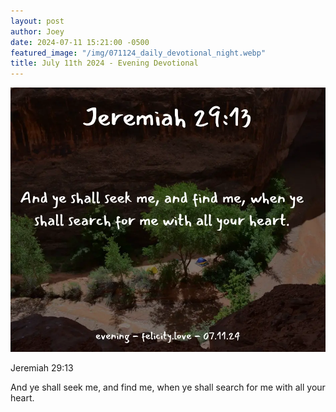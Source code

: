 ```yaml
---
layout: post
author: Joey
date: 2024-07-11 15:21:00 -0500
featured_image: "/img/071124_daily_devotional_night.webp"
title: July 11th 2024 - Evening Devotional
---
```


[![July 11th 2024 - Evening Devotional](/img/071124_daily_devotional_night.webp)](/img/071124_daily_devotional_night.webp)

<!-- verse -->

Jeremiah 29:13

And ye shall seek me, and find me, when ye shall search for me with all your heart.


<!-- ad / promo -->
<!-- <hr> 

Please consider purchasing a mug to support the page by clicking the image below, thank you!

[![June 19th 2024 - Evening Devotional - Mug](/img/mugs/061124_morning_mug.webp)](https://www.joeybrinkman.com/shop) -->
